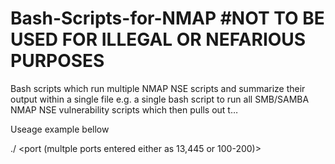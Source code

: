 # Bash-Scripts-for-NMAP #NOT TO BE USED FOR ILLEGAL OR NEFARIOUS PURPOSES
Bash scripts which run multiple NMAP NSE scripts and summarize their output within a single file e.g. a single bash script to run all SMB/SAMBA NMAP NSE vulnerability scripts which then pulls out t…

Useage example bellow 

./<iprange> <port (multple ports entered either as 13,445 or 100-200)> <outputfile name>

